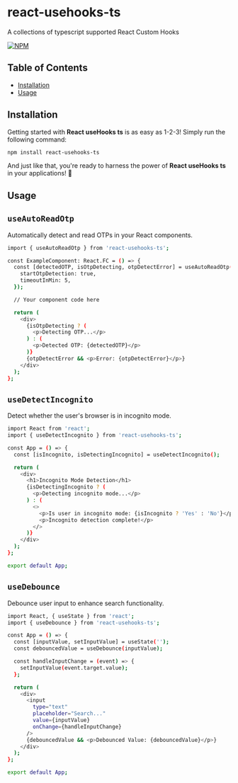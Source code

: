 # react-usehooks-ts

A collections of typescript supported React Custom Hooks

[![NPM](https://img.shields.io/npm/v/react-usehooks-ts.svg)](https://www.npmjs.com/package/react-usehooks-ts)

## Table of Contents

- [Installation](#installation)
- [Usage](#usage)

## Installation

Getting started with **React useHooks ts** is as easy as 1-2-3! Simply run the following command:

```bash
npm install react-usehooks-ts
```

And just like that, you're ready to harness the power of **React useHooks ts** in your applications! 🚀

## Usage
## `useAutoReadOtp`
Automatically detect and read OTPs in your React components.

```bash
import { useAutoReadOtp } from 'react-usehooks-ts';

const ExampleComponent: React.FC = () => {
  const [detectedOTP, isOtpDetecting, otpDetectError] = useAutoReadOtp({
    startOtpDetection: true,
    timeoutInMin: 5,
  });

  // Your component code here

  return (
    <div>
      {isOtpDetecting ? (
        <p>Detecting OTP...</p>
      ) : (
        <p>Detected OTP: {detectedOTP}</p>
      )}
      {otpDetectError && <p>Error: {otpDetectError}</p>}
    </div>
  );
};

```

## `useDetectIncognito`
Detect whether the user's browser is in incognito mode.

```bash
import React from 'react';
import { useDetectIncognito } from 'react-usehooks-ts';

const App = () => {
  const [isIncognito, isDetectingIncognito] = useDetectIncognito();

  return (
    <div>
      <h1>Incognito Mode Detection</h1>
      {isDetectingIncognito ? (
        <p>Detecting incognito mode...</p>
      ) : (
        <>
          <p>Is user in incognito mode: {isIncognito ? 'Yes' : 'No'}</p>
          <p>Incognito detection complete!</p>
        </>
      )}
    </div>
  );
};

export default App;

```
## `useDebounce`
Debounce user input to enhance search functionality.

```bash
import React, { useState } from 'react';
import { useDebounce } from 'react-usehooks-ts';

const App = () => {
  const [inputValue, setInputValue] = useState('');
  const debouncedValue = useDebounce(inputValue);

  const handleInputChange = (event) => {
    setInputValue(event.target.value);
  };

  return (
    <div>
      <input
        type="text"
        placeholder="Search..."
        value={inputValue}
        onChange={handleInputChange}
      />
      {debouncedValue && <p>Debounced Value: {debouncedValue}</p>}
    </div>
  );
};

export default App;

```
